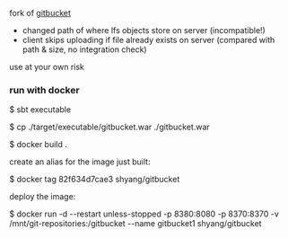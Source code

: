 
fork of [gitbucket](https://github.com/gitbucket/gitbucket)

* changed path of where lfs objects store on server (incompatible!)
* client skips uploading if file already exists on server (compared with path & size, no integration check)

use at your own risk

### run with docker

$ sbt executable

$ cp ./target/executable/gitbucket.war ./gitbucket.war

$ docker build .

create an alias for the image just built:

$ docker tag 82f634d7cae3 shyang/gitbucket

deploy the image:

$ docker run -d --restart unless-stopped -p 8380:8080 -p 8370:8370 -v /mnt/git-repositories:/gitbucket --name gitbucket1 shyang/gitbucket

